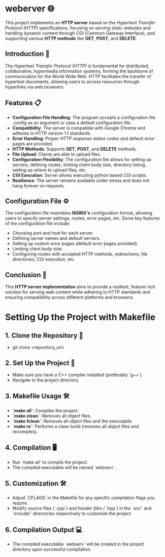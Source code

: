 # weberver 🌐

This project implements an **HTTP server** based on the *Hypertext Transfer Protocol (HTTP)* specifications, focusing on serving static websites and handling dynamic content through *CGI* (Common Gateway Interface), and supporting various **HTTP methods** like **GET**, **POST**, and **DELETE**.

## Introduction 🚀

The *Hypertext Transfer Protocol (HTTP)* is fundamental for distributed, collaborative, hypermedia information systems, forming the backbone of communication for the World Wide Web. HTTP facilitates the transfer of hypertext documents, allowing users to access resources through hyperlinks via web browsers.

## Features 📋

- **Configuration File Handling**: The program accepts a configuration file .config as an argument or uses a default configuration file.
- **Compatibility**: The server is compatible with Google Chrome and adheres to HTTP version 1.1 standards.
- **Error Handling**: Proper *HTTP response status codes* and default error pages are provided.
- **HTTP Methods**: Supports **GET**, **POST**, and **DELETE** methods.
- **File Upload**: Clients are able to upload files.
- **Configuration Flexibility**: The configuration file allows for setting up servers, defining routes, limiting client body size, directory listing, setting up where to upload files, etc.
- **CGI Execution**: Server allows executing python based *CGI scripts*.
- **Resilience**: The server remains available under stress and does not hang forever on requests.

## Configuration File ⚙️

The configuration file resembles **NGINX's** configuration format, allowing users to specify server settings, routes, error pages, etc. Some key features of the configuration file include:

- Choosing port and host for each server.
- Defining server names and default servers.
- Setting up custom error pages (default error pages provided).
- Limiting client body size.
- Configuring routes with accepted HTTP methods, redirections, file directories, CGI execution, etc.

## Conclusion 🎉

This **HTTP server implementation** aims to provide a resilient, feature-rich solution for serving web content while adhering to HTTP standards and ensuring compatibility across different platforms and browsers.

# Setting Up the Project with Makefile

## 1. Clone the Repository 📁

- git clone <repository_url>

## 2. Set Up the Project 🚀

- Make sure you have a C++ compiler installed (preferably \`g++\`).
- Navigate to the project directory.

## 3. Makefile Usage 🛠️

- **\`make all\`**: Compiles the project.
- **\`make clean\`**: Removes all object files.
- **\`make fclean\`**: Removes all object files and the executable.
- **\`make re\`**: Performs a clean build (removes all object files and recompiles).

## 4. Compilation 🖥️

- Run \`make all\` to compile the project.
- The compiled executable will be named \`webserv\`.

## 5. Customization 🛠️

- Adjust \`CFLAGS\` in the Makefile for any specific compilation flags you require.
- Modify source files (\`*.cpp\`) and header files (\`*.hpp\`) in the \`src/\` and \`include/\` directories respectively to customize the project.

## 6. Compilation Output 💻

- The compiled executable \`webserv\` will be created in the project directory upon successful compilation.
